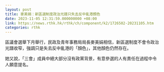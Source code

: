 ```yaml
---
layout: post
title: 麥美娟：新區選制度政治光譜只失去反中亂港顏色
date: 2023-11-05 12:31:59.000000000 +08:00
link: https://news.rthk.hk/rthk/ch/component/k2/1726502-20231105.htm
categories: rthk
---
```


區議會選舉下月舉行，民政及青年事務局局長麥美娟相信，新區選制度不會令政治光譜收窄，強調只是失去反中亂港的「顏色」，其他顏色仍然存在。

她又說，「三會」成員中絕大部分沒有政黨背景，有意參選的人有責任在過程中令人願意提名。
